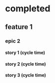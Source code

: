 # completed

## feature 1

### epic 2

#### story 1 (cycle time)
#### story 2 (cycle time)
#### story 3 (cycle time)

